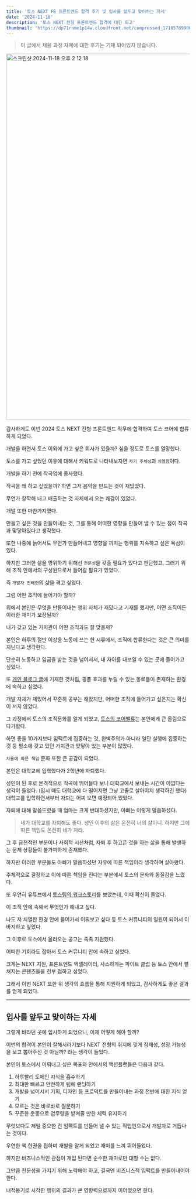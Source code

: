 ```yaml
---
title: '토스 NEXT FE 프론트엔드 합격 후기 및 입사를 앞두고 맞이하는 자세'
date: '2024-11-18'
description: '토스 NEXT 전형 프론트엔드 합격에 대한 회고'
thumbnail: 'https://dp71rnme1p14w.cloudfront.net/compressed_1710578990069--JS-.png'
---
```


> 이 글에서 채용 과정 자체에 대한 후기는 기재 되어있지 않습니다.

<img width="1000" alt="스크린샷 2024-11-18 오후 2 12 18" src="https://github.com/user-attachments/assets/84cf52b8-4fea-4ee1-bf6f-054e113e2b88">

감사하게도 이번 2024 토스 NEXT 전형 프론트엔드 직무에 합격하여 토스 코어에 합류하게 되었다.

개발을 하면서 토스 이외에 가고 싶은 회사가 있을까? 싶을 정도로 토스를 열망했다.

토스를 가고 싶었던 이유에 대해서 키워드로 나타내보자면 `자기 주체성`과 `치열함`이다.

개발을 하기 전에 작곡업에 종사했다.

작곡을 왜 하고 싶었을까? 하면 그저 음악을 만드는 것이 재밌었다.

무언가 창작해 내고 배출하는 것 자체에서 오는 쾌감이 있었다.

개발 또한 마찬가지였다.

만들고 싶은 것을 만들어내는 것, 그를 통해 어떠한 영향을 만들어 낼 수 있는 점이 작곡과 맞닿아있다고 생각했다.

또한 나중에 늙어서도 무언가 만들어내고 영향을 끼치는 행위를 지속하고 싶은 욕심이 있다.

하지만 그러한 삶을 영위하기 위해선 `전문성`을 갖출 필요가 있다고 판단했고, 그러기 위해 조직 안에서의 구성원으로서 들어갈 필요가 있었다.

즉 `개발자 전태헌`의 삶을 겪고 싶었다.

그럼 어떤 조직에 들어가야 할까?

위에서 본인은 무엇을 만들어내는 행위 자체가 재밌다고 기재를 했지만, 어떤 조직이든 이러한 재미가 보장될까?

내가 갖고 있는 가치관이 어떤 조직과도 잘 맞을까?

본인은 하루의 절반 이상을 노동에 쓰는 현 시류에서, 조직에 합류한다는 것은 큰 의미를 지닌다고 생각한다.

단순히 노동하고 임금을 받는 것을 넘어서서, 내 자아를 내보일 수 있는 곳에 들어가고 싶었다.

또 [개인 블로그 글](https://www.brgndy.me/posts/%EB%82%98%EB%8A%94-%ED%95%A8%EA%BB%98%ED%95%98%EA%B3%A0-%EC%8B%B6%EC%9D%80-%EA%B0%9C%EB%B0%9C%EC%9E%90%EC%9D%B8%EA%B0%80-)애 기재한 것처럼, 핑퐁 효과를 누릴 수 있는 동료들이 존재하는 환경에 속하고 싶었다.

개발 자체가 재밌어서 꾸준히 공부는 해왔지만, 어떠한 조직에 들어가고 싶은지는 확신이 서지 않았다.

그 과정에서 토스의 조직문화를 알게 되었고, [토스의 코어밸류](https://toss.im/career/article/core-values-are-evolving)는 본인에게 큰 울림으로 다가왔다.

하면 좋을 10가지보다 임팩트에 집중하는 것, 완벽주의가 아니라 일단 실행에 집중하는 것 등 평소에 갖고 있던 가치관과 맞닿아 있는 부분이 많았다.

`자율에 따른 책임` 문화 또한 큰 공감이 되었다.

본인은 대학교에 입학했다가 2학년에 자퇴했다.

성인이 된 후로 본격적으로 작곡에 뛰어들다 보니 대학교에서 보내는 시간이 아깝다는 생각이 들었다. (입시 때도 대학교에 다 떨어지면 그냥 고졸로 살아야지 생각하긴 했다) 대학교를 입학하면서부터 자퇴는 어찌 보면 예정되어 있었다.

자퇴에 대해 말씀드렸을 때 엄마는 크게 반대하셨지만, 아빠는 이렇게 말씀하셨다.

> 네가 대학교를 자퇴해도 좋다. 성인 이후의 삶은 온전히 너의 삶이니. 하지만 그에 따른 책임도 온전히 네가 져라.

그 후 금전적인 부분이나 사회적 시선처럼, 자퇴 후 하고픈 것을 하는 삶을 통해 발생하는 문제 상황들이 불가피하게 존재했다.

하지만 이러한 부분들도 아빠가 말씀하셨던 자유에 따른 책임이라 생각하며 살아왔다.

주체적으로 결정하고 이에 따른 책임을 진다는 부분에서 토스의 문화와 동질감을 느꼈다.

또 우연히 유튜브에서 [토스팀의 워크스토리](https://www.youtube.com/watch?v=B26O0mjIsUE)를 보았는데, 이때 확신이 들었다.

이 조직 안에 속해서 무엇인가 해내고 싶다.

나도 저 치열한 환경 안에 들어가서 이뤄보고 싶다 등 토스 커뮤니티의 일원이 되어서 이바지하고 싶었다.

그 이후로 토스에서 올라오는 공고는 족족 지원했다.

어떠한 기회라도 잡아서 토스 커뮤니티 안에 속하고 싶었다.

크게는 NEXT 지원, 프론트엔드 엑셀레이터, 사소하게는 파이트 클럽 등 토스 안에서 펼쳐지는 콘텐츠들을 전부 접하고 싶었다.

그래서 이번 NEXT 또한 위 생각의 흐름을 통해 지원하게 되었고, 감사하게도 좋은 결과를 얻게 되었다.

---

## 입사를 앞두고 맞이하는 자세

그렇게 바라던 곳에 입사하게 되었으니, 이제 어떻게 해야 할까?

이번의 합격이 본인이 잘해서라기보다 NEXT 전형의 취지에 맞게 잠재성, 성장 가능성을 보고 뽑아주신 것 아닐까? 라는 생각이 들었다.

본인이 토스에서 이뤄내고 싶은 목표와 안에서의 액션플랜들은 다음과 같다.

1. 하루빨리 도메인 지식을 흡수하기
2. 최대한 빠르고 안전하게 팀에 랜딩하기
3. 개발을 넘어서서 기획, 디자인 등 프로덕트를 만들어내는 과정 전반에 대한 지식 얻기
4. 모르는 것은 바로바로 질문하기
5. 꾸준한 운동으로 업무량을 받쳐줄 만한 체력 유지하기

무엇보다도 제일 중요한 건 임팩트를 만들어 낼 수 있는 직업인으로서 개발자로 거듭나는 것이다.

우연한 책 한권을 접하며 개발을 알게 되었고 재미를 느껴 뛰어들었다.

하지만 비즈니스적인 관점이 개입 된다면 순수한 재미로만 대할 수는 없다.

그만큼 전문성을 가지기 위해 노력해야 하고, 결국엔 비즈니스적 임팩트를 만들어내어야 한다.

내적동기로 시작한 행위의 결과가 큰 영향력으로까지 이어졌으면 한다.
